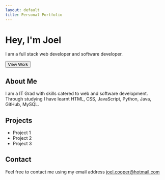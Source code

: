 ```yaml
---
layout: default
title: Personal Portfolio
---
```


# Hey, I'm Joel

I am a full stack web developer and software developer.

<button onclick="viewWork()">View Work</button>

## About Me

I am a IT Grad with skills catered to web and software development.
Through studying I have learnt HTML, CSS, JavaScript, Python, Java,
GitHub, MySQL.

## Projects

- Project 1
- Project 2
- Project 3

## Contact

Feel free to contact me using my email address
joel.cooper@hotmail.com